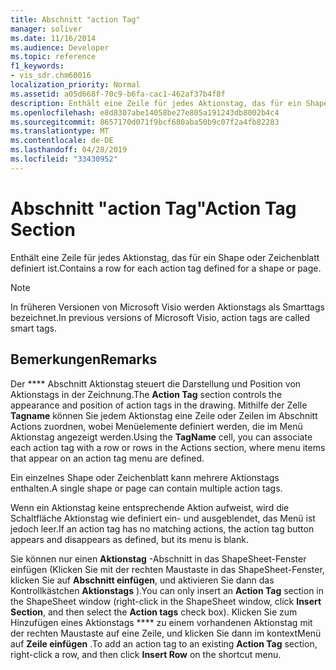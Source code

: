 ```yaml
---
title: Abschnitt "action Tag"
manager: soliver
ms.date: 11/16/2014
ms.audience: Developer
ms.topic: reference
f1_keywords:
- vis_sdr.chm60016
localization_priority: Normal
ms.assetid: a05d668f-70c9-b6fa-cac1-462af37b4f8f
description: Enthält eine Zeile für jedes Aktionstag, das für ein Shape oder Zeichenblatt definiert ist.
ms.openlocfilehash: e8d8307abe14058be27e805a191243db8002b4c4
ms.sourcegitcommit: 8657170d071f9bcf680aba50b9c07f2a4fb82283
ms.translationtype: MT
ms.contentlocale: de-DE
ms.lasthandoff: 04/28/2019
ms.locfileid: "33430952"
---
```

# <a name="action-tag-section"></a><span data-ttu-id="99e59-103">Abschnitt "action Tag"</span><span class="sxs-lookup"><span data-stu-id="99e59-103">Action Tag Section</span></span>

<span data-ttu-id="99e59-104">Enthält eine Zeile für jedes Aktionstag, das für ein Shape oder Zeichenblatt definiert ist.</span><span class="sxs-lookup"><span data-stu-id="99e59-104">Contains a row for each action tag defined for a shape or page.</span></span>
  
> [!NOTE]
> <span data-ttu-id="99e59-105">In früheren Versionen von Microsoft Visio werden Aktionstags als Smarttags bezeichnet.</span><span class="sxs-lookup"><span data-stu-id="99e59-105">In previous versions of Microsoft Visio, action tags are called smart tags.</span></span> 
  
## <a name="remarks"></a><span data-ttu-id="99e59-106">Bemerkungen</span><span class="sxs-lookup"><span data-stu-id="99e59-106">Remarks</span></span>

<span data-ttu-id="99e59-107">Der \*\*\*\* Abschnitt Aktionstag steuert die Darstellung und Position von Aktionstags in der Zeichnung.</span><span class="sxs-lookup"><span data-stu-id="99e59-107">The **Action Tag** section controls the appearance and position of action tags in the drawing.</span></span> <span data-ttu-id="99e59-108">Mithilfe der Zelle **Tagname** können Sie jedem Aktionstag eine Zeile oder Zeilen im Abschnitt Actions zuordnen, wobei Menüelemente definiert werden, die im Menü Aktionstag angezeigt werden.</span><span class="sxs-lookup"><span data-stu-id="99e59-108">Using the **TagName** cell, you can associate each action tag with a row or rows in the Actions section, where menu items that appear on an action tag menu are defined.</span></span> 
  
 <span data-ttu-id="99e59-109">Ein einzelnes Shape oder Zeichenblatt kann mehrere Aktionstags enthalten.</span><span class="sxs-lookup"><span data-stu-id="99e59-109">A single shape or page can contain multiple action tags.</span></span> 
  
<span data-ttu-id="99e59-110">Wenn ein Aktionstag keine entsprechende Aktion aufweist, wird die Schaltfläche Aktionstag wie definiert ein- und ausgeblendet, das Menü ist jedoch leer.</span><span class="sxs-lookup"><span data-stu-id="99e59-110">If an action tag has no matching actions, the action tag button appears and disappears as defined, but its menu is blank.</span></span>
  
<span data-ttu-id="99e59-111">Sie können nur einen **Aktionstag** -Abschnitt in das ShapeSheet-Fenster einfügen (Klicken Sie mit der rechten Maustaste in das ShapeSheet-Fenster, klicken Sie auf **Abschnitt einfügen**, und aktivieren Sie dann das Kontrollkästchen **Aktionstags** ).</span><span class="sxs-lookup"><span data-stu-id="99e59-111">You can only insert an **Action Tag** section in the ShapeSheet window (right-click in the ShapeSheet window, click **Insert Section**, and then select the **Action tags** check box).</span></span> <span data-ttu-id="99e59-112">Klicken Sie zum Hinzufügen eines Aktionstags \*\*\*\* zu einem vorhandenen Aktionstag mit der rechten Maustaste auf eine Zeile, und klicken Sie dann im kontextMenü auf **Zeile einfügen** .</span><span class="sxs-lookup"><span data-stu-id="99e59-112">To add an action tag to an existing **Action Tag** section, right-click a row, and then click **Insert Row** on the shortcut menu.</span></span> 
  

